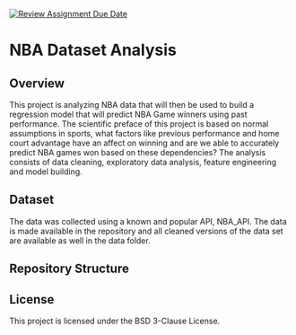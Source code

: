 [![Review Assignment Due Date](https://classroom.github.com/assets/deadline-readme-button-24ddc0f5d75046c5622901739e7c5dd533143b0c8e959d652212380cedb1ea36.svg)](https://classroom.github.com/a/LiaEl886)

# NBA Dataset Analysis



## Overview

This project is analyzing NBA data that will then be used to build a regression model that will predict NBA Game winners using past performance. The scientific preface of this project is based on normal assumptions in sports, what factors like previous performance and home court advantage have an affect on winning and are we able to accurately predict NBA games won based on these dependencies? The analysis consists of data cleaning, exploratory data analysis, feature engineering and model building.

## Dataset

The data was collected using a known and popular API, NBA_API. The data is made available in the repository and all cleaned versions of the data set are available as well in the data folder.

## Repository Structure





## License

This project is licensed under the BSD 3-Clause License.





